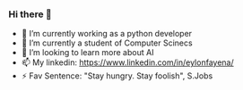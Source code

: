 ### Hi there 👋

- 🔭 I’m currently working as a python developer
- 🌱 I’m currently a student of Computer Scinecs
- 🤔 I’m looking to learn more about AI
- 📫 My linkedin: https://www.linkedin.com/in/eylonfayena/
- ⚡ Fav Sentence: "Stay hungry. Stay foolish", S.Jobs
